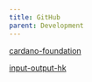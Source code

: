 ```yaml
---
title: GitHub
parent: Development
---
```


[cardano-foundation](https://github.com/cardano-foundation)

[input-output-hk](https://github.com/input-output-hk)
